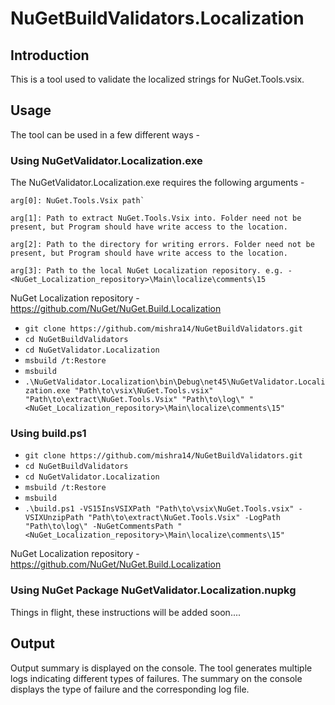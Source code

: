 # NuGetBuildValidators.Localization

## Introduction

This is a tool used to validate the localized strings for NuGet.Tools.vsix.


## Usage

The tool can be used in a few different ways -

### Using NuGetValidator.Localization.exe

The NuGetValidator.Localization.exe requires the following arguments - 

```
arg[0]: NuGet.Tools.Vsix path`

arg[1]: Path to extract NuGet.Tools.Vsix into. Folder need not be present, but Program should have write access to the location.

arg[2]: Path to the directory for writing errors. Folder need not be present, but Program should have write access to the location.

arg[3]: Path to the local NuGet Localization repository. e.g. - <NuGet_Localization_repository>\Main\localize\comments\15
```

NuGet Localization repository - https://github.com/NuGet/NuGet.Build.Localization

* `git clone https://github.com/mishra14/NuGetBuildValidators.git`
* `cd NuGetBuildValidators`
* `cd NuGetValidator.Localization`
* `msbuild /t:Restore`
* `msbuild`
* `.\NuGetValidator.Localization\bin\Debug\net45\NuGetValidator.Localization.exe "Path\to\vsix\NuGet.Tools.vsix" "Path\to\extract\NuGet.Tools.Vsix" "Path\to\log\" "<NuGet_Localization_repository>\Main\localize\comments\15"`


### Using build.ps1

* `git clone https://github.com/mishra14/NuGetBuildValidators.git`
* `cd NuGetBuildValidators`
* `cd NuGetValidator.Localization`
* `msbuild /t:Restore`
* `msbuild`
* `.\build.ps1 -VS15InsVSIXPath "Path\to\vsix\NuGet.Tools.vsix" -VSIXUnzipPath "Path\to\extract\NuGet.Tools.Vsix" -LogPath "Path\to\log\" -NuGetCommentsPath "<NuGet_Localization_repository>\Main\localize\comments\15"`


NuGet Localization repository - https://github.com/NuGet/NuGet.Build.Localization


### Using NuGet Package NuGetValidator.Localization.nupkg

Things in flight, these instructions will be added soon....

## Output

Output summary is displayed on the console. The tool generates multiple logs indicating different types of failures. The summary on the console displays the type of failure and the corresponding log file.
